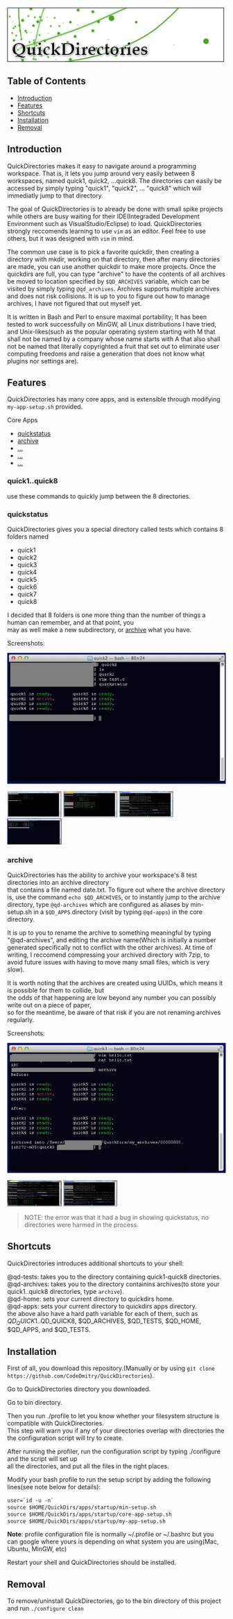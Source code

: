 ![Banner](gallery/Banner2.png)

## Table of Contents

* [Introduction](#intro)
* [Features](#features)
* [Shortcuts](#shortcuts)
* [Installation](#install)
* [Removal](#remove)

## <a name="intro">Introduction</a>

QuickDirectories makes it easy to navigate around a programming workspace. That is, it lets you jump around very easily between 8 workspaces, 
named quick1, quick2, ...quick8. The directories can easily be accessed by simply typing "quick1", "quick2", ... "quick8" which will immediatly
jump to that directory.

The goal of QuickDirectories is to already be done with small spike projects while others are busy waiting for their IDE(Integraded Development Environment such as VisualStudio/Eclipse) to load. QuickDirectories strongly reccomends learning to use `vim` as an editor. Feel free to use others, but it was
designed with `vim` in mind.

The common use case is to pick a favorite quickdir, then creating a directory with mkdir, working on that directory, then after
many directories are made, you can use another quickdir to make more projects. Once the quickdirs are full, you can type "archive"
to have the contents of all archives be moved to location specified by `$QD_ARCHIVES` variable, which can be visited by simply typing
`@qd_archives`. Archives supports multiple archives and does not risk collisions. It is up to you to figure out how to manage archives,
I have not figured that out myself yet.

It is written in Bash and Perl to ensure maximal portability; It has been tested to work successfully on MinGW, all Linux distributions I have tried,
and Unix-likes(such as the popular operating system starting with M that shall not be named by a company whose name starts with A that also shall not be named that literally copyrighted a fruit that set out to eliminate user computing freedoms and raise a generation that does not know what plugins nor settings are).

## <a name="features">Features</a>

QuickDirectories has many core apps, and is extensible through modifying `my-app-setup.sh` provided.

<a name="core-apps">Core Apps</a>

* [quickstatus](#quickstatus) 
* [archive](#archive)
* [...](#)
* [...](#)
* [...](#)

### quick1..quick8
use these commands to quickly jump between the 8 directories. 

### quickstatus

QuickDirectories gives you a special directory called tests which contains 8 folders named 

* quick1
* quick2
* quick3
* quick4
* quick5
* quick6
* quick7
* quick8

I decided that 8 folders is one more thing than the number of things a human can remember, and at that point, you <br />
may as well make a new subdirectory, or [archive](#archive) what you have.

Screenshots:

  ![screenshot](gallery/0006.png)

<img src="gallery/0000.png" width="125" height="60" />
<img src="gallery/0001.png" width="125" height="60" />
<img src="gallery/0002.png" width="125" height="60" />
<img src="gallery/0005.png" width="125" height="60" />

### archive

QuickDirectories has the ability to archive your workspace's 8 test directories into an archive directory <br />
that contains a file named date.txt. To figure out where the archive directory is, use  the command `echo $QD_ARCHIVES`, or to
instantly jump to the archive directory, type `@qd-archives` which are configured as aliases by min-setup.sh in a `$QD_APPS` directory
(visit by typing `@qd-apps`) in the core directory. 

It is up to you to rename the archive to something meaningful by typing "@qd-archives", and editing the archive name(Which is initially a number generated
specifically not to conflict with the other archives). At time of writing, I reccomend compressing your archived directory with 7zip, to avoid
future issues with having to move many small files, which is very slow).

It is worth noting that the archives are created using UUIDs, which means it is possible for them to collide, but <br />
the odds of that happening are low beyond any number you can possibly write out on a piece of paper, <br />
so for the meantime, be aware of that risk if you are not renaming archives regularly.

Screenshots:

![screenshot](gallery/0007.png)

<img src="gallery/0003.png" width="125" height="60"  />
<img src="gallery/0002.png" width="125" height="60" />

> NOTE: the error was that it had a bug in showing quickstatus, no directories were harmed in the process.


## <a name="shortcuts">Shortcuts</a>
QuickDirectories introduces additional shortcuts to your shell:

@qd-tests: takes you to the directory containing quick1-quick8 directories.<br />
@qd-archives: takes you to the directory containins archives(to store your quick1..quick8 directories, type `archive`).<br />
@qd-home: sets your current directory to quickdirs home. <br />
@qd-apps: sets your current directory to quickdirs apps directory. <br />
the above also have a hard path variable for each of them, such as $QD_QUICK1..$QD_QUICK8, $QD_ARCHIVES, $QD_TESTS, $QD_HOME, $QD_APPS, and $QD_TESTS.

## <a name="install">Installation</a>

First of all, you download this repository.(Manually or by using `git clone https://github.com/CodeDmitry/QuickDirectories`).

Go to QuickDirectories directory you downloaded.

Go to bin directory.

Then you run ./profile to let you know whether your filesystem structure is compatible with QuickDirectories. <br />
This step will warn you if any of your directories overlap with directories the the configuration script will try to create.

After running the profiler, run the configuration script by typing ./configure and the script will set up <br />
all the directories, and put all the files in the right places.

Modify your bash profile to run the setup script by adding the following lines(see note below for details):

```
user=`id -u -n`
source $HOME/QuickDirs/apps/startup/min-setup.sh
source $HOME/QuickDirs/apps/startup/core-app-setup.sh
source $HOME/QuickDirs/apps/startup/my-app-setup.sh
```

**Note**: profile configuration file is normally ~/.profile or ~/.bashrc but you can google where yours is depending on what system you are using(Mac, Ubuntu, MinGW, etc)

Restart your shell and QuickDirectories should be installed.

## <a name="remove">Removal</a>
To remove/uninstall QuickDirectories, go to the bin directory of this project and run `./configure clean`

